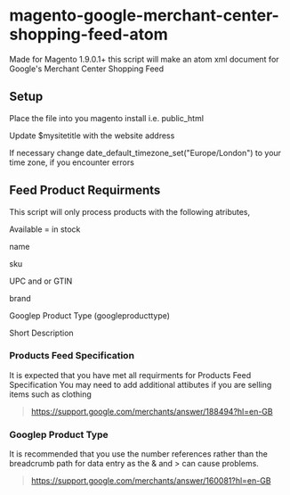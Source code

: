 # magento-google-merchant-center-shopping-feed-atom
Made for Magento 1.9.0.1+ this script will make an atom xml document for Google's Merchant Center Shopping Feed

## Setup

Place the file into you magento install i.e. public_html

Update $mysitetitle with the website address

If necessary change date_default_timezone_set("Europe/London") to your time zone, if you encounter errors

## Feed Product Requirments

This script will only process products with the following atributes,

Available = in stock

name

sku

UPC and or GTIN

brand

Googlep Product Type (googleproducttype)

Short Description 


### Products Feed Specification
It is expected that you have met all requirments for Products Feed Specification
You may need to add additional attibutes if you are selling items such as clothing
>https://support.google.com/merchants/answer/188494?hl=en-GB 

### Googlep Product Type
It is recommended that you use the number references rather than the breadcrumb path for data entry as the & and > can cause problems.
>https://support.google.com/merchants/answer/160081?hl=en-GB
